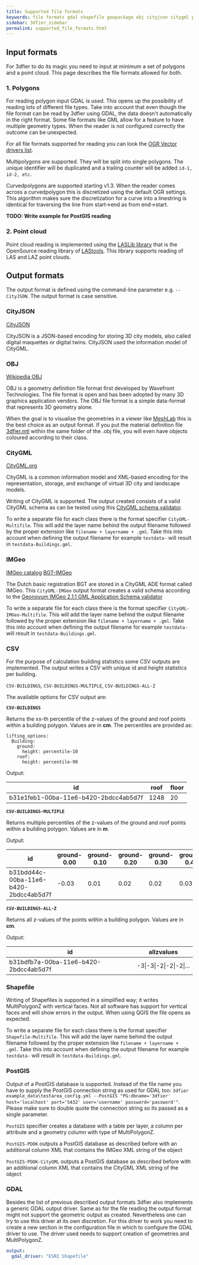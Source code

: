 ```yaml
---
title: Supported file formats
keywords: file formats gdal shapefile geopackage obj cityjson citygml postgis
sidebar: 3dfier_sidebar
permalink: supported_file_formats.html
---
```


## Input formats
For 3dfier to do its magic you need to input at minimum a set of polygons and a point cloud. This page describes the file formats allowed for both. 

### 1. Polygons
For reading polygon input GDAL is used. This opens up the possibility of reading lots of different file types. Take into account that even though the file format can be read by 3dfier using GDAL, the data doesn't automatically in the right format. Some file formats like GML allow for a feature to have multiple geometry types. When the reader is not configured correctly the outcome can be unexpected. 

For all file formats supported for reading you can look the [OGR Vector drivers list](https://gdal.org/drivers/vector/index.html).

Multipolygons are supported. They will be split into single polygons. The unique identifier will be duplicated and a trailing counter will be added ``id-1, id-2, etc``.

Curvedpolygons are supported starting v1.3. When the reader comes across a curvedpolygon this is discretized using the default OGR settings. This algorithm makes sure the discretization for a curve into a linestring is identical for traversing the line from start->end as from end->start.

**TODO: Write example for PostGIS reading**

### 2. Point cloud
Point cloud reading is implemented using the [LASLib library](https://github.com/LAStools/LAStools/tree/master/LASlib) that is the OpenSource reading library of [LAStools](https://rapidlasso.com/lastools/). This library supports reading of LAS and LAZ point clouds.

## Output formats
The output format is defined using the command-line parameter e.g. `--CityJSON`. The output format is case sensitive.

### CityJSON
[CityJSON](http://www.cityjson.org)

CityJSON is a JSON-based encoding for storing 3D city models, also called digital maquettes or digital twins. CityJSON used the information model of CityGML.

### OBJ
[Wikipedia OBJ](https://en.wikipedia.org/wiki/Wavefront_.obj_file)

OBJ is a geometry definition file format first developed by Wavefront Technologies. The file format is open and has been adopted by many 3D graphics application vendors. The OBJ file format is a simple data-format that represents 3D geometry alone.

When the goal is to visualise the geometries in a viewer like [MeshLab](http://www.meshlab.net/) this is the best choice as an output format. If you put the material definition file [3dfier.mtl](https://github.com/{{site.repository}}/raw/master/resources/3dfier.mtl) within the same folder of the .obj file, you will even have objects coloured according to their class.

### CityGML
[CityGML.org](http://www.citygml.org/)

CityGML is a common information model and XML-based encoding for the representation, storage, and exchange of virtual 3D city and landscape models.

Writing of CityGML is supported. The output created consists of a valid CityGML schema as can be tested using this [CityGML schema validator](http://geovalidation.bk.tudelft.nl/schemacitygml/).

To write a separate file for each class there is the format specifier `CityGML-Multifile`. This will add the layer name behind the output filename followed by the proper extension like `filename + layername + .gml`. Take this into account when defining the output filename for example `testdata-` will result in `testdata-Buildings.gml`.

### IMGeo
[IMGeo catalog](https://www.geonovum.nl/geo-standaarden/bgt-imgeo/gegevenscatalogus-imgeo-versie-211)
[BGT-IMGeo](https://www.geonovum.nl/geo-standaarden/bgt-imgeo)

The Dutch basic registration BGT are stored in a CityGML ADE format called IMGeo. This `CityGML-IMGeo` output format creates a valid schema according to the [Geonovum IMGeo 2.1.1 GML Application Schema validator](http://validatie.geostandaarden.nl/etf-webapp/testruns/create-direct?testProjectId=a6a9ddd2-9ab6-3f87-98bc-bbdeb274d679)

To write a separate file for each class there is the format specifier `CityGML-IMGeo-Multifile`. This will add the layer name behind the output filename followed by the proper extension like `filename + layername + .gml`. Take this into account when defining the output filename for example `testdata-` will result in `testdata-Buildings.gml`.

### CSV
For the purpose of calculation building statistics some CSV outputs are implemented. The output writes a CSV with unique id and height statistics per building.

`CSV-BUILDINGS`, `CSV-BUILDINGS-MULTIPLE`, `CSV-BUILDINGS-ALL-Z`

The available options for CSV output are:

**`CSV-BUILDINGS`**

Returns the xx-th percentile of the z-values of the ground and roof points within a building polygon. Values are in **cm**. The percentiles are provided as:

```
lifting_options: 
  Building:
    ground:
      height: percentile-10
    roof:
      height: percentile-90
```
Output:

| id                                    | roof | floor |
|---------------------------------------|------|-------|
| b31e1feb1-00ba-11e6-b420-2bdcc4ab5d7f | 1248 | 20    |

**`CSV-BUILDINGS-MULTIPLE`**

Returns multiple percentiles of the z-values of the ground and roof points within a building polygon. Values are in **m**.

Output:

| id                                    | ground-0.00 | ground-0.10 | ground-0.20 | ground-0.30 | ground-0.40 | ground-0.50 | roof-0.00 | roof-0.10 | roof-0.25 | roof-0.50 | roof-0.75 | roof-0.90 | roof-0.95 | roof-0.99 |
|---------------------------------------|-------------|-------------|-------------|-------------|-------------|-------------|-----------|-----------|-----------|-----------|-----------|-----------|-----------|-----------|
| b31bdd44c-00ba-11e6-b420-2bdcc4ab5d7f | -0.03       | 0.01        | 0.02        | 0.02        | 0.03        | 0.04        | -0.03     | 0.01      | 0.02      | 0.04      | 0.11      | 2.36      | 2.38      | 2.44      |

**`CSV-BUILDINGS-ALL-Z`**

Returns all z-values of the points within a building polygon. Values are in **cm**.

Output:

| id                                    | allzvalues |
|---------------------------------------|------------|
| b31bdfb7a-00ba-11e6-b420-2bdcc4ab5d7f | -3\|-3\|-2\|-2\|-2\|... |




### Shapefile
Writing of Shapefiles is supported in a simplified way; it writes MultiPolygonZ with vertical faces. Not all software has support for vertical faces and will show errors in the output. When using QGIS the file opens as expected.

To write a separate file for each class there is the format specifier `Shapefile-Multifile`. This will add the layer name behind the output filename followed by the proper extension like `filename + layername + .gml`. Take this into account when defining the output filename for example `testdata-` will result in `testdata-Buildings.gml`.

### PostGIS
Output of a PostGIS database is supported. Instead of the file name you have to supply the PostGIS connection string as used for GDAL too:
`3dfier example_data\testarea_config.yml --PostGIS "PG:dbname='3dfier' host='localhost' port='5432' user='username' password='password'"`.
Please make sure to double quote the connection string so its passed as a single parameter.

`PostGIS` specifier creates a database with a table per layer, a column per attribute and a geometry column with type of MultiPolygonZ.

`PostGIS-PDOK` outputs a PostGIS database as described before with an additional column XML that contains the IMGeo XML string of the object

`PostGIS-PDOK-CityGML` outputs a PostGIS database as described before with an additional column XML that contains the CityGML XML string of the object

### GDAL
Besides the list of previous described output formats 3dfier also implements a generic GDAL output driver. Same as for the file reading the output format might not support the geometric output as created. Nevertheless one can try to use this driver at its own discretion. For this driver to work you need to create a new section in the configuration file in which to configure the GDAL driver to use. The driver used needs to support creation of geometries and MultiPolygonZ.

~~~ yaml
output:
  gdal_driver: "ESRI Shapefile"
~~~